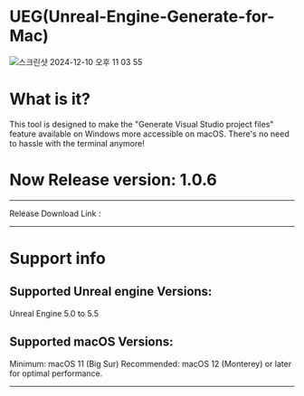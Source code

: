 # UEG(Unreal-Engine-Generate-for-Mac)


![스크린샷 2024-12-10 오후 11 03 55](https://github.com/user-attachments/assets/51caea7e-1bb9-4aa8-8422-14f8f41ec9d3)

# What is it?
This tool is designed to make the "Generate Visual Studio project files" feature available on Windows more accessible on macOS. There's no need to hassle with the terminal anymore!

# Now Release version: 1.0.6
------------------
Release Download Link : 

------------------
# Support info 

## Supported Unreal engine Versions: 
Unreal Engine 5.0 to 5.5 

## Supported macOS Versions: 
Minimum: macOS 11 (Big Sur)
Recommended: macOS 12 (Monterey) or later for optimal performance.

--------------------

